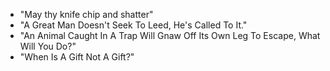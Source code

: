* "May thy knife chip and shatter"
* "A Great Man Doesn't Seek To Leed, He's Called To It."
* "An Animal Caught In A Trap Will Gnaw Off Its Own Leg To Escape, What Will You Do?"
* "When Is A Gift Not A Gift?"
